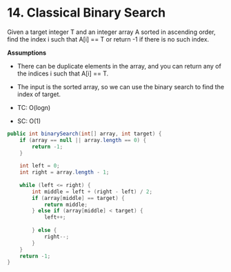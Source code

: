# 14. Classical Binary Search

Given a target integer T and an integer array A sorted in ascending order, find the index i such that A\[i] == T or return -1 if there is no such index.

**Assumptions**

* There can be duplicate elements in the array, and you can return any of the indices i such that A\[i] == T.



* The input is the sorted array, so we can use the binary search to find the index of target.&#x20;
* TC: O(logn)
* SC: O(1)

```java
public int binarySearch(int[] array, int target) {
    if (array == null || array.length == 0) {
        return -1;
    }
    
    int left = 0;
    int right = array.length - 1;
    
    while (left <= right) {
        int middle = left + (right - left) / 2;
        if (array[middle] == target) {
            return middle;
        } else if (array[middle] < target) {
            left++;
            
        } else {
            right--;
        }
    }
    return -1;
}

```

